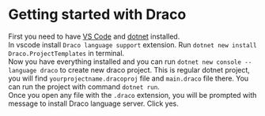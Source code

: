 # Getting started with Draco
First you need to have [VS Code](https://code.visualstudio.com/download) and [dotnet](https://dotnet.microsoft.com/en-us/download) installed.  
In vscode install `Draco language support` extension.
Run `dotnet new install Draco.ProjectTemplates` in terminal.  
Now you have everything installed and you can run `dotnet new console --language draco` to create new draco project. This is regular dotnet project, you will find `yourprojectname.dracoproj` file and `main.draco` file there. You can run the project with command `dotnet run`.  
Once you open any file with the `.draco` extension, you will be prompted with message to install Draco language server. Click yes.
